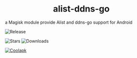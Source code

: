 <div align="center">
<h1>alist-ddns-go</h1>
</div>

a Magisk module provide Alist and ddns-go support for Android

![Release](https://img.shields.io/github/tag/liangsuimansui/alist-ddns-go?style=flat-square&label=Release)

![Stars](https://img.shields.io/github/stars/liangsuimansui/alist-ddns-go?style=flat-square&label=Stars&logo=github "GitHub Repo stars") ![Downloads](https://img.shields.io/github/downloads/liangsuimansui/alist-ddns-go/total?style=flat-square&label=Download&logo=github)

[![Coolapk](https://img.shields.io/badge/酷安-良岁-hotpink?style=flat-square)](http://www.coolapk.com/u/11696005)





